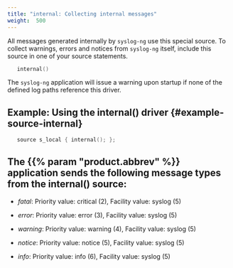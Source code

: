 ```yaml
---
title: "internal: Collecting internal messages"
weight:  500
---
```

<!-- DISCLAIMER: This file is based on the syslog-ng Open Source Edition documentation https://github.com/balabit/syslog-ng-ose-guides/commit/2f4a52ee61d1ea9ad27cb4f3168b95408fddfdf2 and is used under the terms of The syslog-ng Open Source Edition Documentation License. The file has been modified by Axoflow. -->

All messages generated internally by `syslog-ng` use this special source. To collect warnings, errors and notices from `syslog-ng` itself, include this source in one of your source statements.

```c
   internal()
```

The `syslog-ng` application will issue a warning upon startup if none of the defined log paths reference this driver.


## Example: Using the internal() driver {#example-source-internal}

```c
   source s_local { internal(); };
```



## The {{% param "product.abbrev" %}} application sends the following message types from the internal() source:

  - *fatal*: Priority value: critical (2), Facility value: syslog (5)

  - *error*: Priority value: error (3), Facility value: syslog (5)

  - *warning*: Priority value: warning (4), Facility value: syslog (5)

  - *notice*: Priority value: notice (5), Facility value: syslog (5)

  - *info*: Priority value: info (6), Facility value: syslog (5)

